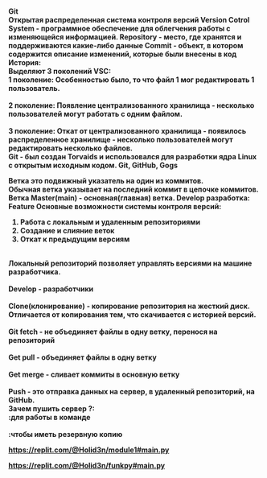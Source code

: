 <br/><b>Git<b><br/>
Открытая распределенная система контроля версий Version Cotrol System - программное обеспечение для облегчения работы с изменяющейся информацией. Repository - место, где хранятся и поддерживаются какие-либо данные Commit - объект, в котором содержится описание изменений, которые были внесены в код
<br/><b>История:<b><br/>
Выделяют 3 поколений VSC:
<br/>1 поколение: Особенностью было, то что файл 1 мог редактировать 1 пользователь.<br/>
<br/>2 поколение: Появление централизованного хранилища - несколько пользователей могут работать с одним файлом.<br/>
<br/>3 поколение: Откат от централизованного хранилища - появилось распределенное хранилище - несколько пользователей могут редактировать несколько файлов.<br/>
<b>Git</b> - был создан Torvaids и использовался для разработки ядра Linux с открытым исходным кодом. Git, GitHub, Gogs

Ветка это подвижный указатель на один из коммитов.
<br/>Обычная ветка указывает на последний коммит в цепочке коммитов.
Ветка Master(main) - основная(главная) ветка. Develop разработка: Feature Основные возможности системы контроля версий:

1. Работа с локальным и удаленным репозиториями
2. Создание и слияние веток
3. Откат к предыдущим версиям<br/>

<br/>Локальный репозиторий позволяет управлять версиями на машине разработчика.<br/>
<br/>Develop - разработчики<br/>
<br/>Clone(клонирование) - копирование репозитория на жесткий диск. Отличается от копирования тем, что скачивается с историей версий.<br/>
<br/>Git fetch - не объединяет файлы в одну ветку, перенося на репозиторий<br/>
<br/>Get pull - объединяет файлы в одну ветку<br/>
<br/>Get merge - сливает коммиты в основную ветку<br/>
<br/>Push - это отправка данных на сервер, в удаленный репозиторий, на GitHub.<br/>
<b>Зачем пушить сервер ?:</b>
<br/>:для работы в команде<br/>
<br/>:чтобы иметь резервную копию<br/>

  https://replit.com/@Holid3n/module1#main.py<br/>
  
  https://replit.com/@Holid3n/funkpy#main.py<br/>
